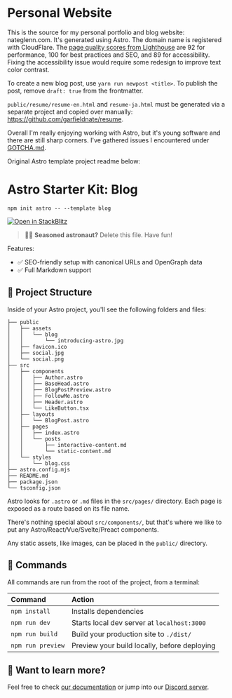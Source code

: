 # Personal Website

This is the source for my personal portfolio and blog website: nateglenn.com. It's generated using Astro. The domain name is registered with CloudFlare. The [page quality scores from Lighthouse](https://web.dev/measure/?url=https%3A%2F%2Fnateglenn.com) are 92 for performance, 100 for best practices and SEO, and 89 for accessibility. Fixing the accessibility issue would require some redesign to improve text color contrast.

To create a new blog post, use `yarn run newpost <title>`. To publish the post, remove `draft: true` from the frontmatter.

`public/resume/resume-en.html` and `resume-ja.html` must be generated via a separate project and copied over manually: https://github.com/garfieldnate/resume.

Overall I'm really enjoying working with Astro, but it's young software and there are still sharp corners. I've gathered issues I encountered under [GOTCHA.md](GOTCHA.md).

Original Astro template project readme below:

# Astro Starter Kit: Blog

```
npm init astro -- --template blog
```

[![Open in StackBlitz](https://developer.stackblitz.com/img/open_in_stackblitz.svg)](https://stackblitz.com/github/withastro/astro/tree/latest/examples/blog)

> 🧑‍🚀 **Seasoned astronaut?** Delete this file. Have fun!

Features:

- ✅ SEO-friendly setup with canonical URLs and OpenGraph data
- ✅ Full Markdown support

## 🚀 Project Structure

Inside of your Astro project, you'll see the following folders and files:

```
├── public
│   ├── assets
│   │   └── blog
│   │       └── introducing-astro.jpg
│   ├── favicon.ico
│   ├── social.jpg
│   └── social.png
├── src
│   ├── components
│   │   ├── Author.astro
│   │   ├── BaseHead.astro
│   │   ├── BlogPostPreview.astro
│   │   ├── FollowMe.astro
│   │   ├── Header.astro
│   │   └── LikeButton.tsx
│   ├── layouts
│   │   └── BlogPost.astro
│   ├── pages
│   │   ├── index.astro
│   │   └── posts
│   │       ├── interactive-content.md
│   │       └── static-content.md
│   └── styles
│       └── blog.css
├── astro.config.mjs
├── README.md
├── package.json
└── tsconfig.json
```

Astro looks for `.astro` or `.md` files in the `src/pages/` directory. Each page is exposed as a route based on its file name.

There's nothing special about `src/components/`, but that's where we like to put any Astro/React/Vue/Svelte/Preact components.

Any static assets, like images, can be placed in the `public/` directory.

## 🧞 Commands

All commands are run from the root of the project, from a terminal:

| Command           | Action                                       |
| :---------------- | :------------------------------------------- |
| `npm install`     | Installs dependencies                        |
| `npm run dev`     | Starts local dev server at `localhost:3000`  |
| `npm run build`   | Build your production site to `./dist/`      |
| `npm run preview` | Preview your build locally, before deploying |

## 👀 Want to learn more?

Feel free to check [our documentation](https://docs.astro.build) or jump into our [Discord server](https://astro.build/chat).

